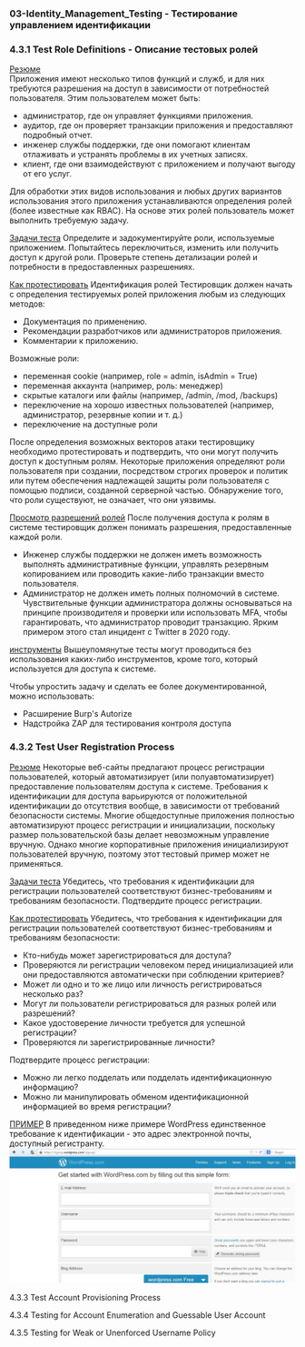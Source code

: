 ### 03-Identity_Management_Testing - Тестирование управлением идентификации

### 4.3.1 Test Role Definitions - Описание тестовых ролей

<ins>Резюме</ins><br>
Приложения имеют несколько типов функций и служб, и для них требуются разрешения на доступ в зависимости от потребностей пользователя. 
Этим пользователем может быть:
- администратор, где он управляет функциями приложения.
- аудитор, где он проверяет транзакции приложения и предоставляют подробный отчет.
- инженер службы поддержки, где они помогают клиентам отлаживать и устранять проблемы в их учетных записях.
- клиент, где они взаимодействуют с приложением и получают выгоду от его услуг.

Для обработки этих видов использования и любых других вариантов использования этого приложения устанавливаются определения ролей (более известные как RBAC). На основе этих ролей пользователь может выполнить требуемую задачу.

<ins>Задачи теста</ins>
Определите и задокументируйте роли, используемые приложением.
Попытайтесь переключиться, изменить или получить доступ к другой роли.
Проверьте степень детализации ролей и потребности в предоставленных разрешениях.

<ins>Как протестировать</ins>
Идентификация ролей
Тестировщик должен начать с определения тестируемых ролей приложения любым из следующих методов:
- Документация по применению.
- Рекомендации разработчиков или администраторов приложения.
- Комментарии к приложению.

Возможные роли:
- переменная cookie (например, role = admin, isAdmin = True)
- переменная аккаунта (например, роль: менеджер)
- скрытые каталоги или файлы (например, /admin, /mod, /backups)
- переключение на хорошо известных пользователей (например, администратор, резервные копии и т. д.)
- переключение на доступные роли

После определения возможных векторов атаки тестировщику необходимо протестировать и подтвердить, что они могут получить доступ к доступным ролям.
Некоторые приложения определяют роли пользователя при создании, посредством строгих проверок и политик или путем обеспечения надлежащей защиты роли пользователя с помощью подписи, созданной серверной частью. Обнаружение того, что роли существуют, не означает, что они уязвимы.

<ins>Просмотр разрешений ролей</ins>
После получения доступа к ролям в системе тестировщик должен понимать разрешения, предоставленные каждой роли.
- Инженер службы поддержки не должен иметь возможность выполнять административные функции, управлять резервным копированием или проводить какие-либо транзакции вместо пользователя.
- Администратор не должен иметь полных полномочий в системе. Чувствительные функции администратора должны основываться на принципе производителя и проверки или использовать MFA, чтобы гарантировать, что администратор проводит транзакцию. Ярким примером этого стал инцидент с Twitter в 2020 году.

<ins>инструменты</ins>
Вышеупомянутые тесты могут проводиться без использования каких-либо инструментов, кроме того, который используется для доступа к системе.

Чтобы упростить задачу и сделать ее более документированной, можно использовать:
- Расширение Burp's Autorize
- Надстройка ZAP для тестирования контроля доступа


### 4.3.2 Test User Registration Process

<ins>Резюме</ins>
Некоторые веб-сайты предлагают процесс регистрации пользователей, который автоматизирует (или полуавтоматизирует) предоставление пользователям доступа к системе. Требования к идентификации для доступа варьируются от положительной идентификации до отсутствия вообще, в зависимости от требований безопасности системы. Многие общедоступные приложения полностью автоматизируют процесс регистрации и инициализации, поскольку размер пользовательской базы делает невозможным управление вручную. Однако многие корпоративные приложения инициализируют пользователей вручную, поэтому этот тестовый пример может не применяться.

<ins>Задачи теста</ins>
Убедитесь, что требования к идентификации для регистрации пользователей соответствуют бизнес-требованиям и требованиям безопасности.
Подтвердите процесс регистрации.

<ins>Как протестировать</ins>
Убедитесь, что требования к идентификации для регистрации пользователей соответствуют бизнес-требованиям и требованиям безопасности:
- Кто-нибудь может зарегистрироваться для доступа?
- Проверяются ли регистрации человеком перед инициализацией или они предоставляются автоматически при соблюдении критериев?
- Может ли одно и то же лицо или личность регистрироваться несколько раз?
- Могут ли пользователи регистрироваться для разных ролей или разрешений?
- Какое удостоверение личности требуется для успешной регистрации?
- Проверяются ли зарегистрированные личности?

Подтвердите процесс регистрации:
- Можно ли легко подделать или подделать идентификационную информацию?
- Можно ли манипулировать обменом идентификационной информацией во время регистрации?

<ins>ПРИМЕР</ins>
В приведенном ниже примере WordPress единственное требование к идентификации - это адрес электронной почты, доступный регистранту.
![Image alt](https://github.com/bfg2000/OWASP-2017_translate/blob/main/wstg/testing_guides/4-Web_Application_Security_Testing/images/4-3-2-1.jpg)



4.3.3 Test Account Provisioning Process

4.3.4 Testing for Account Enumeration and Guessable User Account

4.3.5 Testing for Weak or Unenforced Username Policy
